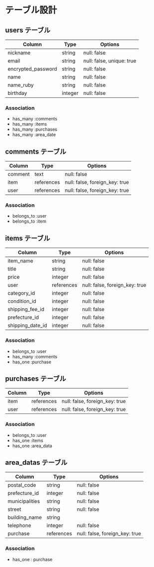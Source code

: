 # テーブル設計

## users テーブル

| Column              | Type     | Options         |
| ------------------- | -------- | --------------- |
| nickname            | string   | null: false     |
| email               | string   | null: false, unique: true |
| encrypted_password  | string   | null: false     |
| name                | string   | null: false     |
| name_ruby           | string   | null: false     |
| birthday            | integer  | null: false     |

### Association

- has_many :comments
- has_many :items
- has_many :purchases
- has_many :area_date

## comments テーブル

| Column              | Type       | Options         |
| ------------------- | ---------- | --------------- |
| comment             | text       | null: false     |
| item                | references | null: false, foreign_key: true |
| user                | references | null: false, foreign_key: true |

### Association

- belongs_to :user
- belongs_to :item

## items テーブル

| Column              | Type       | Options         |
| ------------------- | ---------- | --------------- |
| item_name           | string     | null: false     |
| title               | string     | null: false     |
| price               | integer    | null: false     |
| user                | references | null: false, foreign_key: true |
| category_id         | integer    | null: false     |
| condition_id        | integer    | null: false     |
| shipping_fee_id     | integer    | null: false     |
| prefecture_id       | integer    | null: false     |
| shipping_date_id    | integer    | null: false     |

### Association

- belongs_to :user
- has_many :comments
- has_one :purchase

## purchases テーブル

| Column              | Type       | Options         |
| ------------------- | ---------- | --------------- |
| item                | references | null: false, foreign_key: true |
| user                | references | null: false, foreign_key: true |

### Association

- belongs_to :user
- has_one :items
- has_one :area_data

## area_datas テーブル

| Column              | Type       | Options         |
| ------------------- | ---------- | --------------- |
| postal_code         | string     | null: false     |
| prefecture_id       | integer    | null: false     |
| municipalities      | string     | null: false     |
| street              | string     | null: false     |
| building_name       | string     |                 |
| telephone           | integer    | null: false     |
| purchase            | references | null: false, foreign_key: true |

### Association

- has_one : purchase